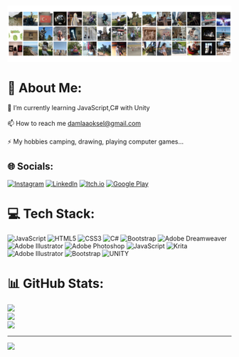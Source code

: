 ![](https://github.com/damlahub/damlahub/blob/main/mystory.jpg)

# 💫 About Me:
🌱 I’m currently learning JavaScript,C# with Unity<br><br>📫 How to reach me damlaaoksel@gmail.com<br><br>⚡ My hobbies camping, drawing, playing computer games...


## 🌐 Socials:
[![Instagram](https://img.shields.io/badge/Instagram-%23E4405F.svg?logo=Instagram&logoColor=white)](https://instagram.com/damla.zip) [![LinkedIn](https://img.shields.io/badge/LinkedIn-%230077B5.svg?logo=linkedin&logoColor=white)](https://linkedin.com/in/damla-oksel) [![Itch.io](https://img.shields.io/badge/itch.io-pink?logo=Itch.io)](https://damla.itch.io/) [![Google Play](https://img.shields.io/badge/daxeo-games-blue?logo=googleplay&logoColor=blue)](https://play.google.com/store/apps/dev?id=8568310844247681165)


# 💻 Tech Stack:
![JavaScript](https://img.shields.io/badge/javascript-%23323330.svg?style=for-the-badge&logo=javascript&logoColor=%23F7DF1E) ![HTML5](https://img.shields.io/badge/html5-%23E34F26.svg?style=for-the-badge&logo=html5&logoColor=white) ![CSS3](https://img.shields.io/badge/css3-%231572B6.svg?style=for-the-badge&logo=css3&logoColor=white) ![C#](https://img.shields.io/badge/c%23-%23239120.svg?style=for-the-badge&logo=c-sharp&logoColor=white) ![Bootstrap](https://img.shields.io/badge/bootstrap-%23563D7C.svg?style=for-the-badge&logo=bootstrap&logoColor=white) ![Adobe Dreamweaver](https://img.shields.io/badge/Adobe%20Dreamweaver-FF61F6.svg?style=for-the-badge&logo=Adobe%20Dreamweaver&logoColor=white) ![Adobe Illustrator](https://img.shields.io/badge/adobeillustrator-%23FF9A00.svg?style=for-the-badge&logo=adobeillustrator&logoColor=white) ![Adobe Photoshop](https://img.shields.io/badge/adobephotoshop-%2331A8FF.svg?style=for-the-badge&logo=adobephotoshop&logoColor=white) ![JavaScript](https://img.shields.io/badge/javascript-%23323330.svg?style=for-the-badge&logo=javascript&logoColor=%23F7DF1E) ![Krita](https://img.shields.io/badge/Krita-203759?style=for-the-badge&logo=krita&logoColor=EEF37B) ![Adobe Illustrator](https://img.shields.io/badge/adobeillustrator-%23FF9A00.svg?style=for-the-badge&logo=adobeillustrator&logoColor=white) ![Bootstrap](https://img.shields.io/badge/bootstrap-%23563D7C.svg?style=for-the-badge&logo=bootstrap&logoColor=white) ![UNITY](https://img.shields.io/badge/Unity-%2320232a.svg?style=for-the-badge&logo=unity&logoColor=white)
# 📊 GitHub Stats:
![](https://github-readme-stats.vercel.app/api?username=damlahub&theme=dark&hide_border=false&include_all_commits=false&count_private=false)<br/>
![](https://github-readme-streak-stats.herokuapp.com/?user=damlahub&theme=dark&hide_border=false)<br/>
![](https://github-readme-stats.vercel.app/api/top-langs/?username=damlahub&theme=dark&hide_border=false&include_all_commits=false&count_private=false&layout=compact)

---
[![](https://visitcount.itsvg.in/api?id=damlahub&icon=0&color=0)](https://visitcount.itsvg.in)

<!-- Proudly created with GPRM ( https://gprm.itsvg.in ) -->
